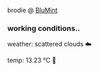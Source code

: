 brodie @ [BluMint](https://www.linkedin.com/company/blumint-io/)

<!--weather_start-->
### working conditions..

weather: scattered clouds ☁️

temp: 13.23 °C 👕

<!--weather_end-->
